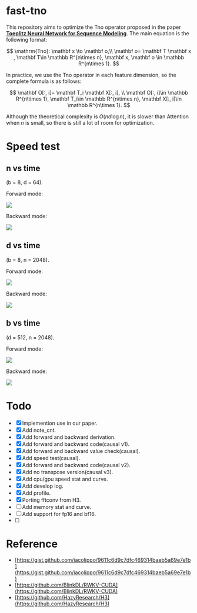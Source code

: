 # fast-tno

This repository aims to optimize the Tno operator proposed in the paper [**Toeplitz Neural Network for Sequence Modeling**](https://openreview.net/pdf?id=IxmWsm4xrua). The main equation is the following format:


$$
\mathrm{Tno}: \mathbf x \to \mathbf o,\\
\mathbf o= \mathbf T \mathbf x , \mathbf T\in \mathbb R^{n\times n}, \mathbf x, \mathbf o \in \mathbb R^{n\times 1}.
$$

In practice, we use the Tno operator in each feature dimension, so the complete formula is as follows:

$$
\mathbf O[:, i]= \mathbf T_i \mathbf X[:, i], \\
\mathbf O[:, i]\in \mathbb R^{n\times 1}, \mathbf T_i\in \mathbb R^{n\times n},  \mathbf X[:, i]\in \mathbb R^{n\times 1}.
$$

Although the theoretical complexity is $O(nd\log n )$, it is slower than Attention when $n$ is small, so there is still a lot of room for optimization.



# Speed test

## n vs time

(b = 8, d = 64).

Forward mode:

![](./image/n_GPU_forward.jpg)

Backward mode:

![](./image/n_GPU_backward.jpg)



## d vs time

(b = 8, n = 2048).

Forward mode:

![](./image/d_GPU_forward.jpg)

Backward mode:

![](./image/d_GPU_backward.jpg)



## b vs time

(d = 512, n = 2048).

Forward mode:

![](./image/b_GPU_forward.jpg)

Backward mode:

![](./image/b_GPU_backward.jpg)

# Todo


- [x] Implemention use in our paper.
- [x] Add note_cnt.
- [x] Add forward and backward derivation.
- [x] Add forward and backward code(causal v1).
- [x] Add forward and backward value check(causal).
- [x] Add speed test(causal).
- [x] Add forward and backward code(causal v2).
- [x] Add no transpose version(causal v3).
- [x] Add cpu/gpu speed stat and curve.
- [x] Add develop log.
- [x] Add profile.
- [x] Porting fftconv from H3.
- [ ] Add memory stat and curve.
- [ ] Add support for fp16 and bf16.
- [ ] 



# Reference

- [https://gist.github.com/iacolippo/9611c6d9c7dfc469314baeb5a69e7e1b](https://gist.github.com/iacolippo/9611c6d9c7dfc469314baeb5a69e7e1b)
- [https://github.com/BlinkDL/RWKV-CUDA](https://github.com/BlinkDL/RWKV-CUDA)
- [https://github.com/HazyResearch/H3](https://github.com/HazyResearch/H3)